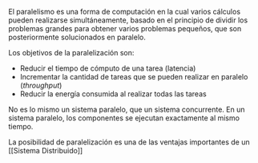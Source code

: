 El paralelismo es una forma de computación en la cual varios cálculos pueden realizarse simultáneamente, ​basado en el principio de dividir los problemas grandes para obtener varios problemas pequeños, que son posteriormente solucionados en paralelo.

Los objetivos de la paralelización son:

- Reducir el tiempo de cómputo de una tarea (latencia)
- Incrementar la cantidad de tareas que se pueden realizar en paralelo (*throughput*)
- Reducir la energía consumida al realizar todas las tareas

No es lo mismo un sistema paralelo, que un sistema concurrente. En un sistema paralelo, los componentes se ejecutan exactamente al mismo tiempo.

La posibilidad de paralelización es una de las ventajas importantes de un [[Sistema Distribuido]]
